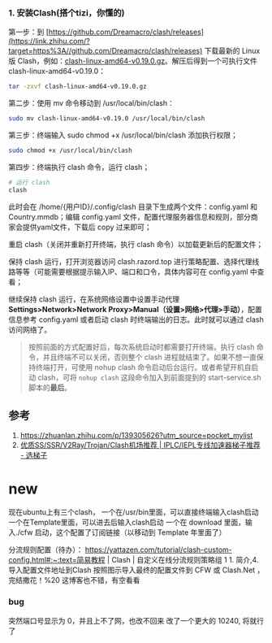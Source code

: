 ### 1. 安装Clash(搭个tizi，你懂的)

第一步：到 [https://github.com/Dreamacro/clash/releases](https://link.zhihu.com/?target=https%3A//github.com/Dreamacro/clash/releases) 下载最新的 Linux 版 Clash，例如：[clash-linux-amd64-v0.19.0.gz](https://link.zhihu.com/?target=https%3A//github.com/Dreamacro/clash/releases/download/v0.19.0/clash-linux-amd64-v0.19.0.gz)。解压后得到一个可执行文件 clash-linux-amd64-v0.19.0：

```bash
tar -zxvf clash-linux-amd64-v0.19.0.gz
```

第二步：使用 mv 命令移动到 /usr/local/bin/clash：

```bash
sudo mv clash-linux-amd64-v0.19.0 /usr/local/bin/clash
```

第三步：终端输入 sudo chmod +x /usr/local/bin/clash 添加执行权限；

```bash
sudo chmod +x /usr/local/bin/clash
```

第四步：终端执行 clash 命令，运行 clash；

```bash
# 运行 clash
clash
```

此时会在 /home/{用户ID}/.config/clash 目录下生成两个文件：config.yaml 和 Country.mmdb；编辑 config.yaml 文件，配置代理服务器信息和规则，部分商家会提供yaml文件，下载后 copy 过来即可；

重启 clash（关闭并重新打开终端，执行 clash 命令）以加载更新后的配置文件；

保持 clash 运行，打开浏览器访问 clash.razord.top 进行策略配置、选择代理线路等等（可能需要根据提示输入IP、端口和口令，具体内容可在 config.yaml 中查看；

继续保持 clash 运行，在系统网络设置中设置手动代理 **Settings>Network>Network Proxy>Manual（设置>网络>代理>手动）**，配置信息参考 config.yaml 或者启动 clash 时终端输出的日志。此时就可以通过 clash 访问网络了。

> 按照前面的方式配置好后，每次系统启动时都需要打开终端，执行 clash 命令，并且终端不可以关闭，否则整个 clash 进程就结束了。如果不想一直保持终端打开，可使用 nohup clash 命令启动后台运行。或者希望开机自启动 clash，可将 `nohup clash` 这段命令加入到前面提到的 start-service.sh 脚本的**最后**。

## 参考
1. https://zhuanlan.zhihu.com/p/139305626?utm_source=pocket_mylist
2. [优质SS/SSR/V2Ray/Trojan/Clash机场推荐 | IPLC/IEPL专线加速器梯子推荐 - 选梯子](https://xuantizi.com/best-ss-ssr-v2ray-trojan-xray-proxy.html)

# new
现在ubuntu上有三个clash，
一个在/usr/bin里面，可以直接终端输入clash启动
一个在Template里面，可以进去后输入clash启动
一个在 download 里面，输入./cfw 启动，这个配置了订阅链接（以移动到 Template 年里面了）

分流规则配置（待办）：
https://yattazen.com/tutorial/clash-custom-config.html#:~:text=简易教程 | Clash | 自定义在线分流规则策略组 1 1. 简介,4. 导入配置文件地址到Clash 按照图示导入最终的配置文件到 CFW 或 Clash.Net ，完结撒花！%20
这博客也不错，有空看看

### bug
突然端口号显示为 0，并且上不了网，也改不回来
改了一个更大的 10240, 将就行了
